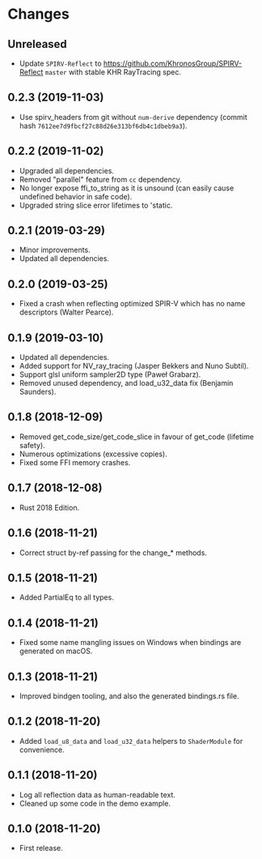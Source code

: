 # Changes

## Unreleased

* Update `SPIRV-Reflect` to https://github.com/KhronosGroup/SPIRV-Reflect `master` with stable KHR RayTracing spec.

## 0.2.3 (2019-11-03)

* Use spirv_headers from git without `num-derive` dependency (commit hash `7612ee7d9fbcf27c88d26e313bf6db4c1dbeb9a3`).

## 0.2.2 (2019-11-02)

* Upgraded all dependencies.
* Removed "parallel" feature from `cc` dependency.
* No longer expose ffi_to_string as it is unsound (can easily cause undefined behavior in safe code).
* Upgraded string slice error lifetimes to 'static.

## 0.2.1 (2019-03-29)

* Minor improvements.
* Updated all dependencies.

## 0.2.0 (2019-03-25)

* Fixed a crash when reflecting optimized SPIR-V which has no name descriptors (Walter Pearce).

## 0.1.9 (2019-03-10)

* Updated all dependencies.
* Added support for NV_ray_tracing (Jasper Bekkers and Nuno Subtil).
* Support glsl uniform sampler2D type (Paweł Grabarz).
* Removed unused dependency, and load_u32_data fix (Benjamin Saunders).

## 0.1.8 (2018-12-09)

* Removed get_code_size/get_code_slice in favour of get_code (lifetime safety).
* Numerous optimizations (excessive copies).
* Fixed some FFI memory crashes.

## 0.1.7 (2018-12-08)

* Rust 2018 Edition.

## 0.1.6 (2018-11-21)

* Correct struct by-ref passing for the change_* methods.

## 0.1.5 (2018-11-21)

* Added PartialEq to all types.

## 0.1.4 (2018-11-21)

* Fixed some name mangling issues on Windows when bindings are generated on macOS.

## 0.1.3 (2018-11-21)

* Improved bindgen tooling, and also the generated bindings.rs file.

## 0.1.2 (2018-11-20)

* Added `load_u8_data` and `load_u32_data` helpers to `ShaderModule` for convenience.

## 0.1.1 (2018-11-20)

* Log all reflection data as human-readable text.
* Cleaned up some code in the demo example.

## 0.1.0 (2018-11-20)

* First release.
